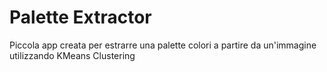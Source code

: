 # Palette Extractor

Piccola app creata per estrarre una palette colori a partire da un'immagine utilizzando KMeans Clustering
